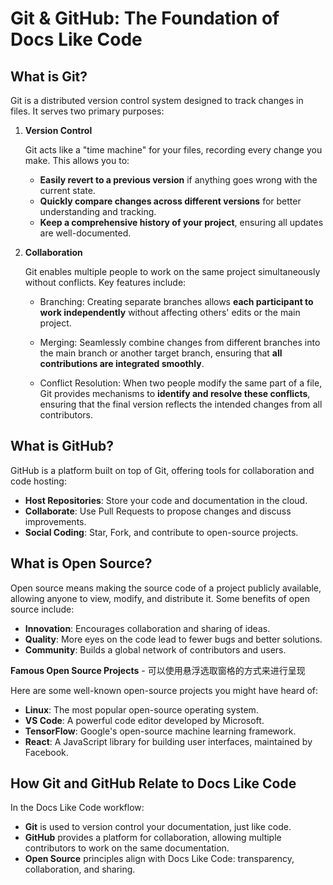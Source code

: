# Git & GitHub: The Foundation of Docs Like Code

## What is Git?

Git is a distributed version control system designed to track changes in files. It serves two primary purposes:

1. **Version Control**

    Git acts like a "time machine" for your files, recording every change you make. This allows you to:

    - **Easily revert to a previous version** if anything goes wrong with the current state.
    - **Quickly compare changes across different versions** for better understanding and tracking.
    - **Keep a comprehensive history of your project**, ensuring all updates are well-documented.

2. **Collaboration**

    Git enables multiple people to work on the same project simultaneously without conflicts. Key features include:

    - Branching: Creating separate branches allows **each participant to work independently** without affecting others' edits or the main project.

    - Merging: Seamlessly combine changes from different branches into the main branch or another target branch, ensuring that **all contributions are integrated smoothly**.

    - Conflict Resolution: When two people modify the same part of a file, Git provides mechanisms to **identify and resolve these conflicts**, ensuring that the final version reflects the intended changes from all contributors.

## What is GitHub?

GitHub is a platform built on top of Git, offering tools for collaboration and code hosting:

- **Host Repositories**: Store your code and documentation in the cloud.
- **Collaborate**: Use Pull Requests to propose changes and discuss improvements.
- **Social Coding**: Star, Fork, and contribute to open-source projects.

## What is Open Source?

Open source means making the source code of a project publicly available, allowing anyone to view, modify, and distribute it. Some benefits of open source include:

- **Innovation**: Encourages collaboration and sharing of ideas.
- **Quality**: More eyes on the code lead to fewer bugs and better solutions.
- **Community**: Builds a global network of contributors and users.

**Famous Open Source Projects** - 可以使用悬浮选取窗格的方式来进行呈现

Here are some well-known open-source projects you might have heard of:

- **Linux**: The most popular open-source operating system.
- **VS Code**: A powerful code editor developed by Microsoft.
- **TensorFlow**: Google's open-source machine learning framework.
- **React**: A JavaScript library for building user interfaces, maintained by Facebook.

## How Git and GitHub Relate to Docs Like Code

In the Docs Like Code workflow:

- **Git** is used to version control your documentation, just like code.
- **GitHub** provides a platform for collaboration, allowing multiple contributors to work on the same documentation.
- **Open Source** principles align with Docs Like Code: transparency, collaboration, and sharing.
